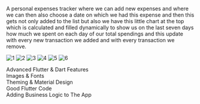 A personal expenses tracker where we can add new expenses and where we can then also choose a date on which we had this expense and then this gets not only added to the list but also we have this little chart at the top which is calculated and filled dynamically to show us on the last seven days how much we spent on each day of our total spendings and this update with every new transaction we added and with every transaction we remove.

![1](https://user-images.githubusercontent.com/70852067/93814361-b6a5e800-fc54-11ea-80d0-d74ff5413cdb.png)
![2](https://user-images.githubusercontent.com/70852067/93814363-b7d71500-fc54-11ea-84c5-9d3743767c04.png)
![3](https://user-images.githubusercontent.com/70852067/93814365-b7d71500-fc54-11ea-988e-4b7b1b118a77.png)
![4](https://user-images.githubusercontent.com/70852067/93814367-b86fab80-fc54-11ea-8c0b-b27579fc0091.png)
![5](https://user-images.githubusercontent.com/70852067/93814368-b9084200-fc54-11ea-965e-82194ca1f734.png)
![6](https://user-images.githubusercontent.com/70852067/93814371-b9084200-fc54-11ea-8fa8-88a211c45a18.png)

Advanced Flutter & Dart Features  
Images & Fonts  
Theming & Material Design  
Good Flutter Code  
Adding Business Logic to The App
